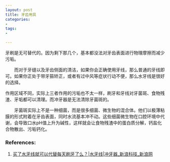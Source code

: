```yaml
---
layout: post
title: 牙齿用具
categories: 
- 
tags:
- 

---
```





牙刷是无可替代的。因为剩下那几个，基本都没法对牙齿表面进行物理摩擦而减少污垢。

　　而对于牙缝以及牙齿侧面的清洁，如果你会正确使用牙线，那么普通的牙线即可。如果你正处于带牙箍矫正，或者有过中风等症状行动不便，那么水牙线是很好的选择。

<!--more-->

作用区域不同，实际上三者作用的污垢也不太一样，刷牙和牙线对牙菌斑、食物残渣、牙垢都可以清理。而冲牙器是无法清除牙菌斑的。

　　牙菌斑实际上不是一种细菌，而是很多细菌、微生物的混合体。他们以极薄粘膜的形式附着在牙齿表面，同时水流基本冲不动。这些细菌微生物在口腔环境中代谢，会导致口水pH值上升为碱性，这样就会让食物残渣中的蛋白质分解，钙盐化合物散出、污垢钙化。



### References:
1. [买了水牙线就可以代替每天刷牙了么？|水牙线|冲牙器_新浪科技_新浪网](http://tech.sina.com.cn/e/2017-02-23/doc-ifyavvsk2828838.shtml)